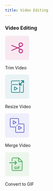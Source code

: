 ```yaml
---
title: Video Editing
---
```


<TextBlock slots="heading" width="100%" theme="lightest"  alignment="yes"  className="py-0 text-align-left border-right div-p-0 left-content link linking wrapper-comp-editing" />

### Video Editing

<TextBlock slots="image , text" theme="lightest" className="edit-text-block"/>

![Trim Video](../images/S_AniTrimVideo.png)

Trim Video

<TextBlock slots="image , text" theme="lightest" className="edit-text-block"/>

![Resize Video](../images/S_AniResizeVedio.png)

Resize Video

<TextBlock slots="image , text" theme="lightest" className="edit-text-block"/>

![Merge Vedio](../images/S_AniMergeVideo.png)

Merge Video

<TextBlock slots="image , text" theme="lightest" className="edit-text-block"/>

![Convert to GIF](../images/S_AniConvertToGIF.png)

Convert to GIF
